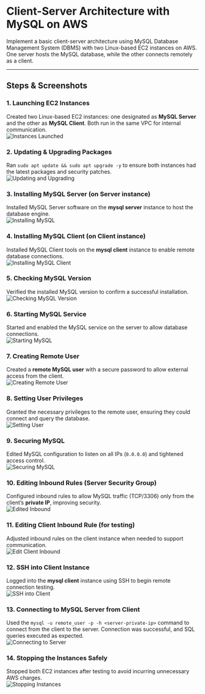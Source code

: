 # Client-Server Architecture with MySQL on AWS  

Implement a basic client-server architecture using MySQL Database Management System (DBMS) with two Linux-based EC2 instances on AWS. One server hosts the MySQL database, while the other connects remotely as a client.

---

## Steps & Screenshots  

### 1. Launching EC2 Instances  
Created two Linux-based EC2 instances: one designated as **MySQL Server** and the other as **MySQL Client**. Both run in the same VPC for internal communication.  
![Instances Launched](images/instanceslaunched.png)  

### 2. Updating & Upgrading Packages  
Ran `sudo apt update && sudo apt upgrade -y` to ensure both instances had the latest packages and security patches.  
![Updating and Upgrading](images/updatingandupgrading.png)  

### 3. Installing MySQL Server (on Server instance)  
Installed MySQL Server software on the **mysql server** instance to host the database engine.  
![Installing MySQL](images/installingmysql.png)  

### 4. Installing MySQL Client (on Client instance)  
Installed MySQL Client tools on the **mysql client** instance to enable remote database connections.  
![Installing MySQL Client](images/installmysqlonclient.png)  

### 5. Checking MySQL Version  
Verified the installed MySQL version to confirm a successful installation.  
![Checking MySQL Version](images/checkingmysqlversion.png)  

### 6. Starting MySQL Service  
Started and enabled the MySQL service on the server to allow database connections.  
![Starting MySQL](images/startingmysql.png)  

### 7. Creating Remote User  
Created a **remote MySQL user** with a secure password to allow external access from the client.  
![Creating Remote User](images/creatingremoteuser.png)  

### 8. Setting User Privileges  
Granted the necessary privileges to the remote user, ensuring they could connect and query the database.  
![Setting User](images/settinguser.png)  

### 9. Securing MySQL  
Edited MySQL configuration to listen on all IPs (`0.0.0.0`) and tightened access control.  
![Securing MySQL](images/securingmysql.png)  

### 10. Editing Inbound Rules (Server Security Group)  
Configured inbound rules to allow MySQL traffic (TCP/3306) only from the client’s **private IP**, improving security.  
![Edited Inbound](images/editedinbound.png)  

### 11. Editing Client Inbound Rule (for testing)  
Adjusted inbound rules on the client instance when needed to support communication.  
![Edit Client Inbound](images/editclientinbound.png)  

### 12. SSH into Client Instance  
Logged into the **mysql client** instance using SSH to begin remote connection testing.  
![SSH into Client](images/sshintoclient.png)  

### 13. Connecting to MySQL Server from Client  
Used the `mysql -u remote_user -p -h <server-private-ip>` command to connect from the client to the server. Connection was successful, and SQL queries executed as expected.  
![Connecting to Server](images/connectingtoserver.png)  

### 14. Stopping the Instances Safely  
Stopped both EC2 instances after testing to avoid incurring unnecessary AWS charges.  
![Stopping Instances](images/stoppingtheinstances.png)  
